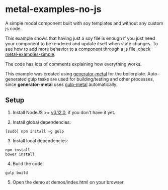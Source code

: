 # metal-examples-no-js

A simple modal component built with soy templates and without any custom js code.

This example shows that having just a soy file is enough if you just need your component to be rendered and update itself when state changes. To see how to add more behavior to a component through a js file, check [metal-examples-simple](https://github.com/mairatma/metal-examples/tree/master/soy-component/simple).

The code has lots of comments explaining how everything works.

This example was created using [generator-metal](https://www.npmjs.com/package/generator-metal) for the boilerplate. Auto-generated gulp tasks are used for building/testing and other processes, since **generator-metal** uses [gulp-metal](https://www.npmjs.com/package/gulp-metal) automatically.

## Setup

1. Install NodeJS >= [v0.12.0](http://nodejs.org/dist/v0.12.0/), if you don't have it yet.

2. Install global dependencies:

  ```
  [sudo] npm install -g gulp
  ```

3. Install local dependencies:

  ```
  npm install
  bower install
  ```

4. Build the code:

  ```
  gulp build
  ```

5. Open the demo at demos/index.html on your browser.
